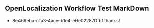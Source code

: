## OpenLocalization Workflow Test MarkDown
* 8e469eba-cfa3-4ace-b1e4-e6e022870fbf 
thanks!<!--HONumber=Mar16_HO4-->
